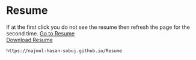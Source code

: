 # Resume

If at the first click you do not see the resume then refresh the page for the second time.
<a target="_blank" href="https://najmul-hasan-sobuj.github.io/Resume" data-view-component="true" class="Link--primary text-bold mx-2">
    Go to Resume
</a>  <br>
<a data-permalink-href="/Najmul-Hasan-Sobuj/Resume/raw/4470372f31347630bc4c7fd05970b761cfe77a8c/MD.Najmul_Hasan_cv.pdf.pdf" href="/Najmul-Hasan-Sobuj/Resume/raw/main/MD.Najmul_Hasan_cv.pdf.pdf" id="raw-url" data-view-component="true" class="js-permalink-replaceable-link btn-sm btn BtnGroup-item">  Download Resume
</a>

```
https://najmul-hasan-sobuj.github.io/Resume

```
